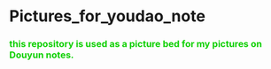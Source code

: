 # Pictures_for_youdao_note
### <font color=red/>this repository is used as a picture bed for my pictures on Douyun notes.</font>
